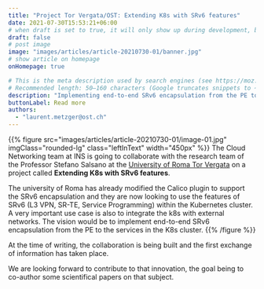 ```yaml
---
title: "Project Tor Vergata/OST: Extending K8s with SRv6 features"
date: 2021-07-30T15:53:21+06:00
# when draft is set to true, it will only show up during development, but not when the website is deployed.
draft: false
# post image
image: "images/articles/article-20210730-01/banner.jpg"
# show article on homepage
onHomepage: true

# This is the meta description used by search engines (see https://moz.com/learn/seo/meta-description)
# Recommended length: 50–160 characters (Google truncates snippets to ~155–160 characters)
description: "Implementing end-to-end SRv6 encapsulation from the PE to the services in the K8s cluster."
buttonLabel: Read more
authors:
  - "laurent.metzger@ost.ch"
---
```


{{% figure src="images/articles/article-20210730-01/image-01.jpg" imgClass="rounded-lg" class="leftInText" width="450px" %}}
The Cloud Networking team at INS is going to collaborate with the research team of the Professor Stefano Salsano at the <a href="https://en.uniroma2.it/" target="_blank" rel="noopener noreferrer">University of Roma Tor Vergata</a> on a project called **Extending K8s with SRv6 features**. 

The university of Roma has already modified the Calico plugin to support the SRv6 encapsulation and they are now looking to use the features of SRv6 (L3 VPN, SR-TE, Service Programming) within the Kubernetes cluster. A very important use case is also to integrate the k8s with external networks. The vision would be to implement end-to-end SRv6 encapsulation from the PE to the services in the K8s cluster. 
{{% /figure %}}

At the time of writing, the collaboration is being built and the first exchange of information has taken place. 

We are looking forward to contribute to that innovation, the goal being to co-author some scientifical papers on that subject. 